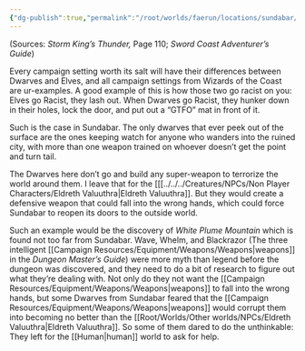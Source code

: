 ```yaml
---
{"dg-publish":true,"permalink":"/root/worlds/faerun/locations/sundabar/"}
---
```




(Sources: *Storm King’s Thunder,* Page 110; *Sword Coast Adventurer’s Guide*)

Every campaign setting worth its salt will have their differences between Dwarves and Elves, and all campaign settings from Wizards of the Coast are ur-examples. A good example of this is how those two go racist on you: Elves go Racist, they lash out. When Dwarves go Racist, they hunker down in their holes, lock the door, and put out a “GTFO” mat in front of it.

Such is the case in Sundabar. The only dwarves that ever peek out of the surface are the ones keeping watch for anyone who wanders into the ruined city, with more than one weapon trained on whoever doesn’t get the point and turn tail.

The Dwarves here don’t go and build any super-weapon to terrorize the world around them. I leave that for the [[[../../../Creatures/NPCs/Non Player Characters/Eldreth Valuuthra\|Eldreth Valuuthra]]. But they would create a defensive weapon that could fall into the wrong hands, which could force Sundabar to reopen its doors to the outside world.

Such an example would be the discovery of *White Plume Mountain* which is found not too far from Sundabar. Wave, Whelm, and Blackrazor (The three intelligent [[Campaign Resources/Equipment/Weapons/Weapons\|weapons]] in the *Dungeon Master’s Guide*) were more myth than legend before the dungeon was discovered, and they need to do a bit of research to figure out what they’re dealing with. Not only do they not want the [[Campaign Resources/Equipment/Weapons/Weapons\|weapons]] to fall into the wrong hands, but some Dwarves from Sundabar feared that the [[Campaign Resources/Equipment/Weapons/Weapons\|weapons]] would corrupt them into becoming no better than the [[Root/Worlds/Other worlds/NPCs/Eldreth Valuuthra\|Eldreth Valuuthra]]. So some of them dared to do the unthinkable: They left for the [[Human\|human]] world to ask for help.
